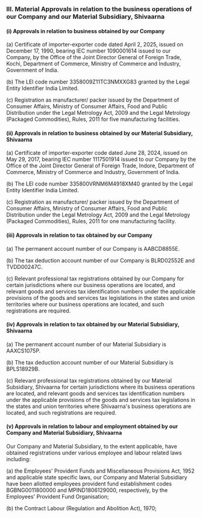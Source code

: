 ### III. Material Approvals in relation to the business operations of our Company and our Material Subsidiary, Shivaarna

#### (i) Approvals in relation to business obtained by our Company

(a) Certificate of importer-exporter code dated April 2, 2025, issued on December 17, 1990, bearing IEC number 1090001614 issued to our Company, by the Office of the Joint Director General of Foreign Trade, Kochi, Department of Commerce, Ministry of Commerce and Industry, Government of India.

(b) The LEI code number 3358009Z11TC3NMXXG83 granted by the Legal Entity Identifier India Limited.

(c) Registration as manufacturer/ packer issued by the Department of Consumer Affairs, Ministry of Consumer Affairs, Food and Public Distribution under the Legal Metrology Act, 2009 and the Legal Metrology (Packaged Commodities), Rules, 2011 for five manufacturing facilities.

#### (ii) Approvals in relation to business obtained by our Material Subsidiary, Shivaarna

(a) Certificate of importer-exporter code dated June 28, 2024, issued on May 29, 2017, bearing IEC number 1117501914 issued to our Company by the Office of the Joint Director General of Foreign Trade, Indore, Department of Commerce, Ministry of Commerce and Industry, Government of India.

(b) The LEI code number 335800VRNM6M4918XM40 granted by the Legal Entity Identifier India Limited.

(c) Registration as manufacturer/ packer issued by the Department of Consumer Affairs, Ministry of Consumer Affairs, Food and Public Distribution under the Legal Metrology Act, 2009 and the Legal Metrology (Packaged Commodities), Rules, 2011 for one manufacturing facility.

#### (iii) Approvals in relation to tax obtained by our Company

(a) The permanent account number of our Company is AABCD8855E.

(b) The tax deduction account number of our Company is BLRD02552E and TVDD00247C.

(c) Relevant professional tax registrations obtained by our Company for certain jurisdictions where our business operations are located, and relevant goods and services tax identification numbers under the applicable provisions of the goods and services tax legislations in the states and union territories where our business operations are located, and such registrations are required.

#### (iv) Approvals in relation to tax obtained by our Material Subsidiary, Shivaarna

(a) The permanent account number of our Material Subsidiary is AAXCS1075P.

(b) The tax deduction account number of our Material Subsidiary is BPLS18929B.

(c) Relevant professional tax registrations obtained by our Material Subsidiary, Shivaarna for certain jurisdictions where its business operations are located, and relevant goods and services tax identification numbers under the applicable provisions of the goods and services tax legislations in the states and union territories where Shivaarna's business operations are located, and such registrations are required.

#### (v) Approvals in relation to labour and employment obtained by our Company and Material Subsidiary, Shivaarna

Our Company and Material Subsidiary, to the extent applicable, have obtained registrations under various employee and labour related laws including:

(a) the Employees' Provident Funds and Miscellaneous Provisions Act, 1952 and applicable state specific laws, our Company and Material Subsidiary have been allotted employees provident fund establishment codes BGBNG0011800000 and MPIND1806129000, respectively, by the Employees' Provident Fund Organisation;

(b) the Contract Labour (Regulation and Abolition Act), 1970;